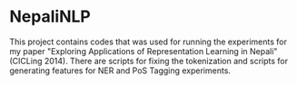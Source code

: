 NepaliNLP
=========

This project contains codes that was used for running the experiments for my paper "Exploring Applications of Representation Learning in Nepali" (CICLing 2014). There are scripts for fixing the tokenization and scripts for generating features for NER and PoS Tagging experiments.
